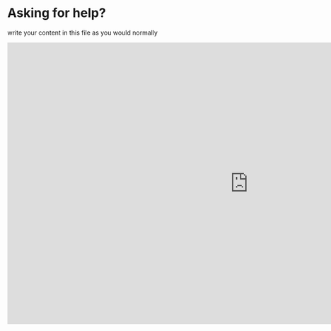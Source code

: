 <h1>Asking for help?</h1>
<p>write your content in this file as you would normally</p>
 
<iframe src="https://marisaviljoen044.h5p.com/content/1291527634530157617/embed" width="1088" height="637" frameborder="0" allowfullscreen="allowfullscreen" allow="autoplay *; geolocation *; microphone *; camera *; midi *; encrypted-media *"></iframe><script src="https://marisaviljoen044.h5p.com/js/h5p-resizer.js" charset="UTF-8"></script>
